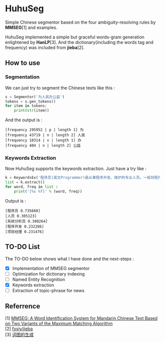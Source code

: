 # HuhuSeg
Simple Chinese segmentor based on the four ambiguity-resolving rules by **MMSEG**[1] and examples.  

HuhuSeg implemented a simple but graceful words-gram generation enlightened by **HanLP**[3]. And the dictionary(including the words tag and frequency) was included from **jieba**[2]. 

## How to use 
### Segmentation

We can just try to segment the Chinese texts like this :
```python
s = Segmentor('为人民办公益')
tokens = s.gen_tokens()
for item in tokens:
    print(str(item))
```

And the output is :
```
[frequency 295952 | p | length 1] 为
[frequency 43719 | n | length 2] 人民
[frequency 10314 | v | length 1] 办
[frequency 404 | n | length 2] 公益
```

### Keywords Extraction

Now HuhuSeg supports the keywords extraction. Just have a try like :
```python
k = KeywordsEx('程序员(英文Programmer)是从事程序开发、维护的专业人员。一般将程序员分为程序设计人员和程序编码人员，但两者的界限并不非常清楚，特别是在中国。软件从业人员分为初级程序员、高级程序员、系统分析员和项目经理四大类。')
list = k.extract()
for word, freq in list :
    print('[%s %f]' % (word, freq))
```

Output is :
```
[程序员 0.735660]
[人员 0.305123]
[系统分析员 0.300264]
[程序开发 0.232286]
[项目经理 0.231476]
```

  
## TO-DO List
The TO-DO below shows what I have done and the next-steps :  
- [x] Implementation of MMSEG segmentor
- [ ] Optimization for dictionary indexing
- [ ] Named Entity Recognition
- [x] Keywords extraction
- [ ] Extraction of topic-phrase for news 

## Referrence
[1] [MMSEG: A Word Identification System for Mandarin Chinese Text Based on Two Variants of the Maximum Matching Algorithm](http://technology.chtsai.org/mmseg/)  
[2] [fxsjy/jieba](https://github.com/fxsjy/jieba)  
[3] [词图的生成](http://www.hankcs.com/nlp/segment/the-word-graph-is-generated.html)
